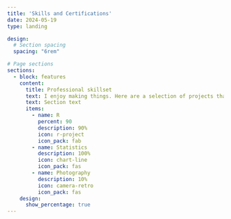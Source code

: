 ```yaml
---
title: 'Skills and Certifications'
date: 2024-05-19
type: landing

design:
  # Section spacing
  spacing: "6rem"

# Page sections
sections:
  - block: features
    content:
      title: Professional skillset
      text: I enjoy making things. Here are a selection of projects that I have worked on over the years.
      text: Section text
      items:
        - name: R
          percent: 90
          description: 90%
          icon: r-project
          icon_pack: fab
        - name: Statistics
          description: 100%
          icon: chart-line
          icon_pack: fas
        - name: Photography
          description: 10%
          icon: camera-retro
          icon_pack: fas
    design:
      show_percentage: true
---
```

